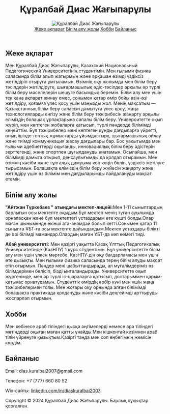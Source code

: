 <!DOCTYPE html>
<html lang="kk">
<head>
    <meta charset="UTF-8">
    <meta name="viewport" content="width=device-width, initial-scale=1.0">
  

      
</head>
<body>
    <header>
        <div class="name-container">
            <h1>Құралбай Диас Жағыпарұлы</h1>
        </div>
        <div class="photo-container">
            <div class="photo">
                <img src="https://i.postimg.cc/ydS9PBYH/Whats-App-2024-11-04-02-24-11-179e3538.jpg" alt="Құралбай Диас Жағыпарұлы">
            </div>
        </div>
        <nav>
            <a href="#about">Жеке ақпарат</a>
            <a href="#education">Білім алу жолы</a>
            <a href="#hobby">Хобби</a>
            <a href="#contacts">Байланыс</a>
        </nav>
    </header>
    <div class="container">
        <div id="about" class="section">
            <h2>Жеке ақпарат</h2>
            <p>Мен Құралбай Диас Жағыпарұлы, Казахский Национальный Педагогический Университетінің студентімін. Мен ғылыми физика саласында білім алып жатырмын және әрқашан өзімді үздіксіз жетілдіріп отыруға ұмтыламын. Өзімнің оқу жолымда мен білім беру тәсілдерін жетілдіруге, шығармашылық әдіс-тәсілдер арқылы әр түрлі білім беру мәселелерін шешуге басымдық беремін. Білім алу мен үшін тек қана ақпарат жинау емес, сонымен қатар өмір бойы өзін-өзі жетілдіру, қоғамға үлес қосу үшін маңызды жол. Менің мақсатым — Қазақстанның білім беру саласын дамытуға үлес қосу, жаңа технологияларды енгізу және білім беру тәжірибесін жаңарту арқылы еліміздің болашақ ұрпақтарына сапалы білім беру. Университетте оқып жүріп, мен көптеген жобаларға қатысып, түрлі пәндерде білімімді кеңейттім. Бұл тәжірибелер мені көптеген құнды дағдыларға үйретті, оның ішінде топтық жұмыстарды ұйымдастыру, шығармашылық ойлау және тиімді коммуникация жасау дағдылары бар. Бос уақытымда мен ғылыми әдебиеттерді оқығанды, инновациялық білім беру әдістерін зерттегенді, және спортпен шұғылдануды ұнатамын. Осылайша, мен білімімді дамыта отырып, денсаулығымды да қолдап отырамын. Мен өзімнің кәсіби және тұлғалық дамуыма көп көңіл бөліп, үздіксіз жетілуге тырысамын. Болашақта еліміздің білім беру жүйесін жаңарту және жетілдіру үшін өз білімім мен дағдыларымды пайдалануды мақсат етемін.</p>
        </div>
        <div id="education" class="section">
            <h2>Білім алу жолы</h2>
            <p><strong>"Айтжан Түркебаев " атындағы мектеп-лицейі:</strong>Мен 1-11 сыныптардың барлығын осы мектепте оқыдым.Бұл мектеп менің туған ауылымда орналасқан және бұл мектептегі ұстаздарым өте күшті болды.Олар маған шыныменде екінші ата-анамдай болып кетті.Сонымен қатар 11 сыныпта ҰБТ-ға осы мектепте дайындалдым.Мектеп ұстаздары білікті де әрі білімді мамандар.Олардың маған ҰБТ-да көп көмегі тиді.</p>
            <p><strong>Абай университеті:</strong> Мен қазіргі уақытта Қазақ Ұлттық Педагогикалық Университетінде (КазНПУ) 1 курс студентімін. Бұл университетте білім алу мен үшін үлкен мәртебе. КазНПУ-дің оқу бағдарламасы мен үшін өте қызықты. Мен ғылыми физика саласында терең білім алуды мақсат етіп отырмын. Пәндер мені шабыттандырады, ал мұғалімдеріміз өз білімдерімен бөлісіп, бізді ынталандырады. Университетте оқып жүргенімде, мен әр түрлі іс-шараларға қатысып, достарыммен қарым-қатынас орнатудамын. Студенттік өмірдің әрбір күні мен үшін жаңа тәжірибелермен толы. Мен жоғары оқу орнында алған білімімді болашақта практикада қолдануды және кәсіби деңгейімді арттыруды жоспарлап отырмын.</p>
        </div>
        <div id="hobby" class="section">
            <h2>Хобби</h2>
            <p>Мен көбінесе араб тіліндегі қысқа әңгімелерді немесе ара тіліндегі мәтіндерді оқыған маған қатты ұнайды.Мен кішкентай кезімнен араб тілін үйренуге қызықтым.Қазіргі таңда мен сол еңбегімнің жемісін көрдім.</p>
        </div>
        <div id="contacts" class="section">
            <h2>Байланыс</h2>
            <p>Email: dias.kuralbai2007@gmail.com</p>
            <p>Телефон: +7 (777) 660 80 52</p>
            <p>Wix-сайты: <a href="https://diaskuralbai2007.wixsite.com/dias" target="_blank">linkedin.com/in/diaskuralbai2007</a></p>
        </div>
    </div>
    <footer>
        <p>Copyright © 2024 Құралбай Диас Жағыпарұлы. Барлық құқықтар қорғалған.</p>
    </footer>
</body>
</html>
